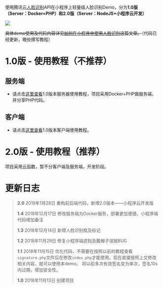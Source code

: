 使用腾讯云[人脸识别](https://cloud.tencent.com/product/FaceRecognition)API在小程序上轻量级人脸识别Demo，分为**1.0版（Server：Docker+PHP）**和**2.0版（Server：NodeJS+小程序云开发）**

![](https://techeek-cn-1251732175.cos.ap-chengdu.myqcloud.com/wx_AI_face/Snipaste_2018-12-14_17-02-37.png)

~~具体demo使用及代码内容详见[如何在小程序中使用人脸识别](https://www.techeek.cn/wx-AI-face)这篇文章。~~（代码已经更新，晚些撰写教程）

# 1.0版 - 使用教程（不推荐）

## 服务端

- 请点击[这里查看](1.0/server/readme.md)1.0版本服务器使用教程，项目采用Docker+PHP做服务端，并分享PHP代码。

## 客户端

- 请点击[这里查看](1.0/client/readme.md)1.0版本客户端使用教程。

# 2.0版 - 使用教程（推荐）

项目采用云函数，暂不分客户端及服务端，开发阶段。

# 更新日志  
> **2.0** 2019年1月28日 重构前后端代码，新增2.0版本——小程序云开发版
>
> **1.4** 2018年12月17日 修改服务端为Docker服务，部署更加便捷。小程序端代码增加备注  
>
> **1.3** 2018年12月14日 新增人脸识别框及标记  
>
> **1.2** 2018年11月29日 修复小程序端遮挡及戴帽子误报BUG  
>
> **1.1** 2018年11月15日 优化代码，不需要在按照以前的教程查看`signature.php`文件后在修改`index.php`才能使用。现在直接按照上文修改相关内容，就可以使用本demo。 将以前多次有效签名变为单次，签名10s内过期，增加安全性。  
>
> **1.0** 2018年11月13日 创建项目